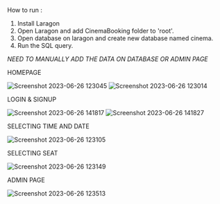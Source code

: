 How to run :
1. Install Laragon
2. Open Laragon and add CinemaBooking folder to 'root'.
3. Open database on laragon and create new database named cinema.
4. Run the SQL query.

*NEED TO MANUALLY ADD THE DATA ON DATABASE OR ADMIN PAGE*

  
HOMEPAGE

![Screenshot 2023-06-26 123045](https://github.com/Kosaki761/Cinema-Website/assets/106327275/c08ad4bb-7903-43ab-9873-69d1cff68fe6)
![Screenshot 2023-06-26 123014](https://github.com/Kosaki761/Cinema-Website/assets/106327275/d75c77b2-46d3-41e1-88c4-a733884269fa)


LOGIN & SIGNUP

![Screenshot 2023-06-26 141817](https://github.com/Kosaki761/Cinema-Website/assets/106327275/1b31ac3d-780f-43ad-8aff-2aae96c00b67)
![Screenshot 2023-06-26 141827](https://github.com/Kosaki761/Cinema-Website/assets/106327275/e332ecf8-55ef-44f6-9ed1-ed93aac7f2b2)

SELECTING TIME AND DATE

![Screenshot 2023-06-26 123105](https://github.com/Kosaki761/Cinema-Website/assets/106327275/e0c19ba5-5672-42bf-af7f-e8e542ce95d9)


SELECTING SEAT

![Screenshot 2023-06-26 123149](https://github.com/Kosaki761/Cinema-Website/assets/106327275/5d71a87f-47a4-4c82-970e-fb69212f45d8)


ADMIN PAGE

![Screenshot 2023-06-26 123513](https://github.com/Kosaki761/Cinema-Website/assets/106327275/e1dd5c46-eacb-4d75-bb1c-fcd8d00ae984)
